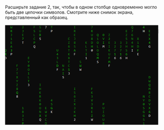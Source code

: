 Расширьте задание 2, так, чтобы в одном столбце одновременно могло быть две цепочки символов. Смотрите ниже снимок экрана, представленный как образец.


![alt text](image.png)

